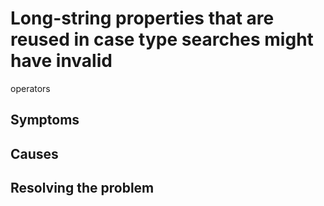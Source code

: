 # Long-string properties that are reused in case type searches might have invalid
operators

## Symptoms

## Causes

## Resolving the problem